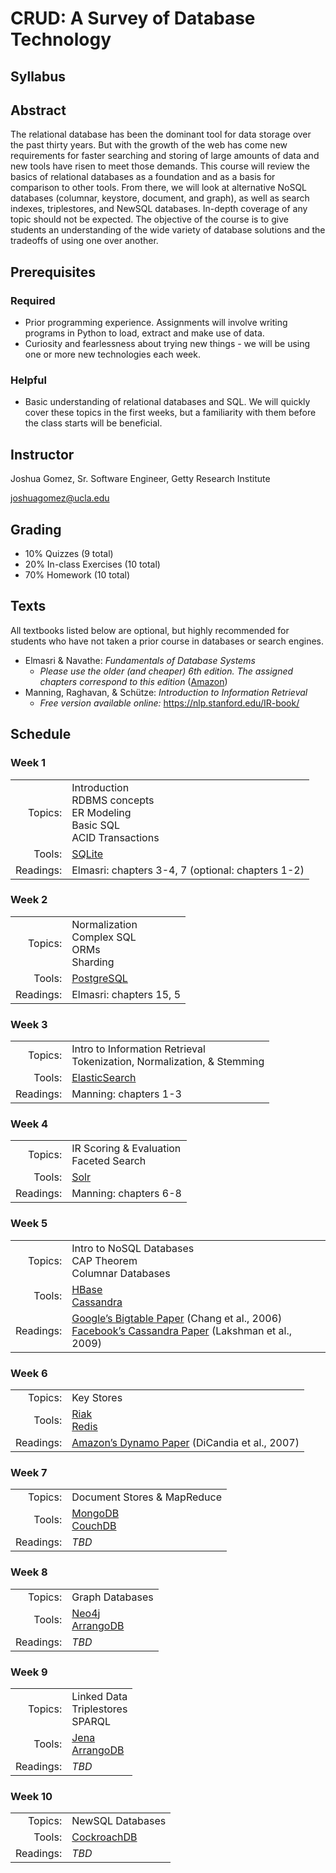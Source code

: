﻿# CRUD: A Survey of Database Technology

## Syllabus

## Abstract
The relational database has been the dominant tool for data storage over the past thirty years. But with the growth of the web has come new requirements for faster searching and storing of large amounts of data and new tools have risen to meet those demands. This course will review the basics of relational databases as a foundation and as a basis for comparison to other tools. From there, we will look at alternative NoSQL databases (columnar, keystore, document, and graph), as well as search indexes, triplestores, and NewSQL databases. In-depth coverage of any topic should not be expected. The objective of the course is to give students an understanding of the wide variety of database solutions and the tradeoffs of using one over another.

## Prerequisites

### Required
- Prior programming experience. Assignments will involve writing programs in Python to load, extract and make use of data.
- Curiosity and fearlessness about trying new things - we will be using one or more new technologies each week.

### Helpful
- Basic understanding of relational databases and SQL. We will quickly cover these topics in the first weeks, but a familiarity with them before the class starts will be beneficial.

## Instructor
Joshua Gomez, Sr. Software Engineer, Getty Research Institute

joshuagomez@ucla.edu

## Grading
- 10% Quizzes (9 total)
- 20% In-class Exercises (10 total)
- 70% Homework (10 total)

## Texts
All textbooks listed below are optional, but highly recommended for students who have not taken a prior course in databases or search engines.
- Elmasri & Navathe: *Fundamentals of Database Systems*
	- *Please use the older (and cheaper) 6th edition. The assigned chapters correspond to this edition* ([Amazon](https://www.amazon.com/Fundamentals-Database-Systems-Ramez-Elmasri/dp/0136086209/))
- Manning, Raghavan, & Schütze: *Introduction to Information Retrieval*
	- *Free version available online:* https://nlp.stanford.edu/IR-book/

## Schedule

### Week 1
|  |  |
|--:|--|
|Topics:|Introduction<br/>RDBMS concepts<br/>ER Modeling<br/>Basic SQL<br/>ACID Transactions|
| Tools:|[SQLite](https://sqlite.org/docs.html)  |
|  Readings:|Elmasri: chapters 3-4, 7 (optional: chapters 1-2)  |

### Week 2
|  |  |
|--:|--|
|Topics:|Normalization<br/>Complex SQL<br/>ORMs<br/>Sharding<br/>|
| Tools:|[PostgreSQL](https://www.postgresql.org/docs/10/static/index.html)  |
|  Readings:|Elmasri: chapters 15, 5|

### Week 3
|  |  |
|--:|--|
|Topics:|Intro to Information Retrieval<br/>Tokenization, Normalization, & Stemming|
| Tools:|[ElasticSearch](https://www.elastic.co/guide/en/elasticsearch/reference/current/index.html)  |
|  Readings:|Manning: chapters 1-3|

### Week 4
|  |  |
|--:|--|
|Topics:|IR Scoring & Evaluation<br/>Faceted Search|
| Tools:|[Solr](https://lucene.apache.org/solr/resources.html)|
|  Readings:|Manning: chapters 6-8|

### Week 5
|  |  |
|--:|--|
|Topics:|Intro to NoSQL Databases<br/>CAP Theorem<br/>Columnar Databases|
| Tools:|[HBase](https://lucene.apache.org/solr/resources.html)<br/>[Cassandra](https://cassandra.apache.org/)|
|  Readings:|[Google’s Bigtable Paper](https://research.google.com/archive/bigtable.html) (Chang et al., 2006)<br/>[Facebook’s Cassandra Paper](https://www.cs.cornell.edu/projects/ladis2009/papers/lakshman-ladis2009.pdf) (Lakshman et al., 2009)|

### Week 6
|  |  |
|--:|--|
|Topics:|Key Stores|
| Tools:|[Riak](http://basho.com/products/#riak)<br/>[Redis](http://redis.io/)|
|  Readings:|[Amazon’s Dynamo Paper](https://www.allthingsdistributed.com/files/amazon-dynamo-sosp2007.pdf) (DiCandia et al., 2007)|

### Week 7
|  |  |
|--:|--|
|Topics:|Document Stores & MapReduce|
| Tools:|[MongoDB](https://www.mongodb.com/)<br/>[CouchDB](https://couchdb.apache.org/)|
|  Readings:|*TBD*|

### Week 8
|  |  |
|--:|--|
|Topics:|Graph Databases|
| Tools:|[Neo4j](https://neo4j.com/)<br/>[ArrangoDB](https://arangodb.com/)|
|  Readings:|*TBD*|

### Week 9
|  |  |
|--:|--|
|Topics:|Linked Data<br/>Triplestores<br/>SPARQL|
| Tools:|[Jena](http://jena.apache.org/)<br/>[ArrangoDB](https://virtuoso.openlinksw.com/)|
|  Readings:|*TBD*|

### Week 10
|  |  |
|--:|--|
|Topics:|NewSQL Databases|
| Tools:|[CockroachDB](https://www.cockroachlabs.com/install-getstarted/)|
|  Readings:|*TBD*|
